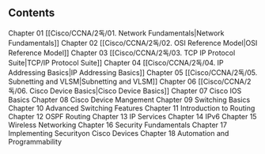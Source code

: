## Contents

Chapter 01 [[Cisco/CCNA/2독/01. Network Fundamentals|Network Fundamentals]]
Chapter 02 [[Cisco/CCNA/2독/02. OSI Reference Model|OSI Reference Model]]
Chapter 03 [[Cisco/CCNA/2독/03. TCP IP Protocol Suite|TCP/IP Protocol Suite]]
Chapter 04 [[Cisco/CCNA/2독/04. IP Addressing Basics|IP Addressing Basics]]
Chapter 05 [[Cisco/CCNA/2독/05. Subnetting and VLSM|Subnetting and VLSM]]
Chapter 06 [[Cisco/CCNA/2독/06. Cisco Device Basics|Cisco Device Basics]]
Chapter 07 Cisco IOS Basics
Chapter 08 Cisco Device Mangement
Chapter 09 Switching Basics
Chapter 10 Advanced Switching Features
Chapter 11 Introduction to Routing
Chapter 12 OSPF Routing
Chapter 13 IP Services
Chapter 14 IPv6
Chapter 15 Wireless Networking
Chapter 16 Security Fundamentals
Chapter 17 Implementing Securityon Cisco Devices
Chapter 18 Automation and Programmability